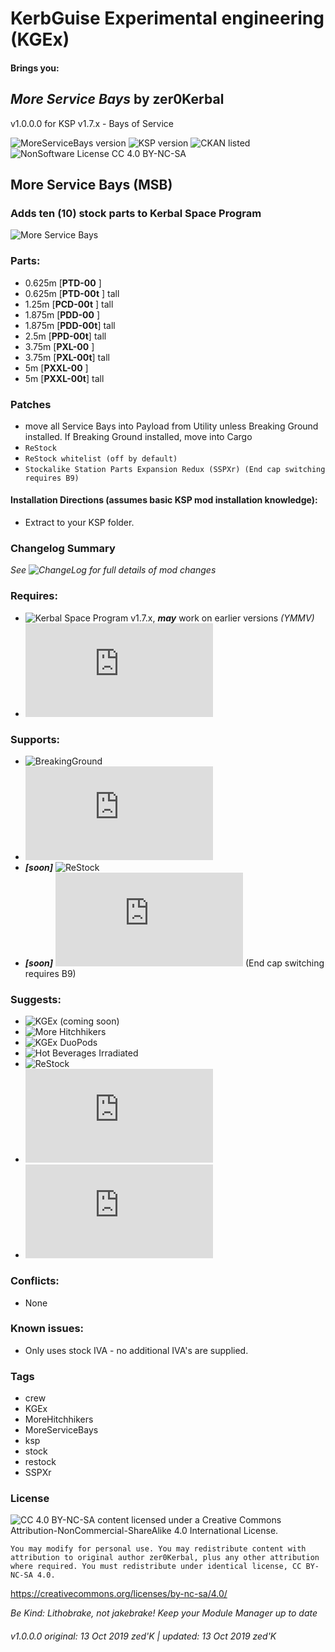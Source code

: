 <!-- Readme.md v1.0.0.0
MoreServiceBays (MSB)
created: 10 Oct 19
updated: 13 Oct 19 -->

<!-- Download on SpaceDock or Github or Curseforge. Also available on CKAN. -->

# KerbGuise Experimental engineering (KGEx)
#### Brings you:
## *More Service Bays* by zer0Kerbal
v1.0.0.0 for KSP v1.7.x - Bays of Service

![MoreServiceBays version](https://img.shields.io/badge/MOD%20version-1.0.0.0-orange.svg?style=flat-square)
![KSP version](https://img.shields.io/badge/KSP%20version-1.7.x-66ccff.svg?style=flat-square)
![CKAN listed](https://img.shields.io/badge/CKAN-Indexed-brightgreen.svg)
![NonSoftware License CC 4.0 BY-NC-SA](https://img.shields.io/badge/NonSoftwareLicense-CC--4.0--BY--SA-lightgrey)

## More Service Bays (MSB)
### Adds ten (10) stock parts to Kerbal Space Program

![More Service Bays]()

### Parts:
 + 0.625m [**PTD-00** ]
 + 0.625m [**PTD-00t** ] tall
 + 1.25m [**PCD-00t** ] tall
 + 1.875m [**PDD-00** ]
 + 1.875m [**PDD-00t**] tall
 + 2.5m [**PPD-00t**] tall
 + 3.75m [**PXL-00** ]
 + 3.75m [**PXL-00t**] tall
 + 5m [**PXXL-00** ]
 + 5m [**PXXL-00t**] tall

### Patches
+ move all Service Bays into Payload from Utility unless Breaking Ground installed. If Breaking Ground installed, move into Cargo
+ `ReStock`
+ `ReStock whitelist (off by default)`
+ `Stockalike Station Parts Expansion Redux (SSPXr) (End cap switching requires B9)`

#### Installation Directions (assumes basic KSP mod installation knowledge):
- Extract to your KSP folder.

### Changelog Summary
*See ![ChangeLog](https://github.com/zer0Kerbal/KGRx/MoreServiceBays/Changelog.cfg) for full details of mod changes*

### Requires:
 * ![Kerbal Space Program](https://kerbalspaceprogram.com) v1.7.x, ***may*** work on earlier versions *(YMMV)*
 * ![ModuleManager](http://forum.kerbalspaceprogram.com/index.php?/topic/50533-*)

### Supports:
 * ![BreakingGround]()
 * ![Kerbal Change Log](https://forum.kerbalspaceprogram.com/index.php?/topic/179207-*)
 * ***[soon]*** ![ReStock](https://github.com/PorktoberRevolution/ReStocked)
 * ***[soon]*** ![Stockalike Station Parts Expansion Redux (SSPXr)](https://forum.kerbalspaceprogram.com/index.php?/topic/170211-*)  (End cap switching requires B9)

 ### Suggests:
  * ![KGEx (coming soon)](https://github.com/zer0Kerbal/KGEx)
  * ![More Hitchhikers](https://github.com/zer0Kerbal/KGEx/MoreHitchhikers)
  * ![KGEx DuoPods](https://github.com/zer0Kerbal/KGEx/DuoPods)
  * ![Hot Beverages Irradiated](https://github.com/zer0Kerbal/HotBeverageIrradiated)
  * ![ReStock](https://github.com/PorktoberRevolution/ReStocked)
  * ![Stockalike Station Parts Expansion Redux (SSPXr)](https://forum.kerbalspaceprogram.com/index.php?/topic/170211-*)
  * ![B9 Part Switch](http://forum.kerbalspaceprogram.com/index.php?showtopic=140541-*)

### Conflicts:
 * None

### Known issues:
 * Only uses stock IVA - no additional IVA's are supplied.

### Tags
 * crew
 * KGEx
 * MoreHitchhikers
 * MoreServiceBays
 * ksp
 * stock
 * restock
 * SSPXr

### License
![[CC 4.0 BY-NC-SA](https://creativecommons.org/licenses/by-nc-sa/4.0/)](https://i.creativecommons.org/l/by-nc-sa/4.0/88x31.png "CC 4.0 BY-NC-SA")
content licensed under a Creative Commons Attribution-NonCommercial-ShareAlike 4.0 International License.

`You may modify for personal use. You may redistribute content with attribution to original author zer0Kerbal, plus any other attribution where required. You must redistribute under identical license, CC BY-NC-SA 4.0.`

https://creativecommons.org/licenses/by-nc-sa/4.0/

 *Be Kind: Lithobrake, not jakebrake! Keep your Module Manager up to date*

 ###### v1.0.0.0 original: 13 Oct 2019 zed'K | updated: 13 Oct 2019 zed'K
<!--
CC BY-NC-SA-4.0
zer0Kerbal-->
